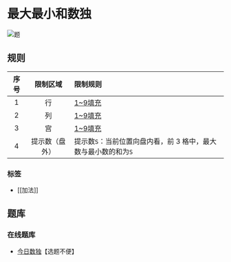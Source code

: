 # 最大最小和数独

![题](https://cn.sudoku.today/pic/03/minimax/54231_450807.png)

## 规则

| 序号  |  限制区域   | 限制规则                                 |
|:---:|:-------:|:-------------------------------------|
|  1  |    行    | [1~9填充]                              |
|  2  |    列    | [1~9填充]                              |
|  3  |    宫    | [1~9填充]                              |
|  4  | 提示数（盘外） | 提示数`S`：当前位置向盘内看，前 3 格中，最大数与最小数的和为`S` |

### 标签

- [[加法]]

## 题库

### 在线题库

- [今日数独]【选题不便】

[1~9填充]: ../../../../rules.md#1to9填充

[今日数独]: https://cn.sudoku.today/g-minimax-sudoku/
